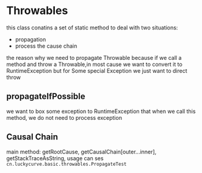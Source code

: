 # Throwables

this class conatins a set of static method to deal with two situations:
+ propagation
+ process the cause chain

the reason why we need to propagate Throwable because if we call a method and throw a Throwable,in most cause we want to convert it to RuntimeException but for Some special Exception we just want to direct throw


## propagateIfPossible

we want to box some exception to RuntimeException that when we call this method, we do not need to process exception


## Causal Chain

main method: getRootCause, getCausalChain[outer...inner], getStackTraceAsString, usage can ses `cn.luckycurve.basic.throwables.PropagateTest`